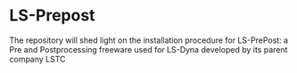 # LS-Prepost
The repository will shed light on the installation procedure for LS-PrePost: a Pre and Postprocessing freeware used for LS-Dyna developed by its parent company LSTC
